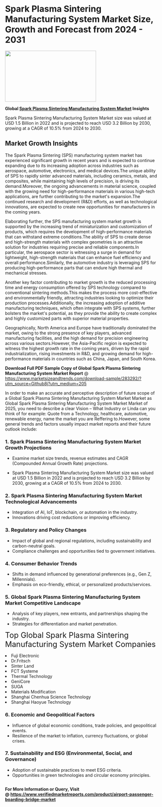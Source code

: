 <H1>Spark Plasma Sintering Manufacturing System Market Size, Growth and Forecast from 2024 - 2031</H1><img class="aligncenter size-medium wp-image-584254" src="https://thirdeyenews.in/wp-content/uploads/2024/09/Global-Market-Research-300x168.jpeg" alt="" width="300" height="168" /><p><strong>Global&nbsp;<a href="https://www.marketsizeandtrends.com/download-sample/283292/?utm_source=Github8j?utm_medium=205">Spark Plasma Sintering Manufacturing System Market</a> Insights</strong></p><p>Spark Plasma Sintering Manufacturing System Market size was valued at USD 1.5 Billion in 2022 and is projected to reach USD 3.2 Billion by 2030, growing at a CAGR of 10.5% from 2024 to 2030.</p><p><h2>Market Growth Insights</h2> <p>The Spark Plasma Sintering (SPS) manufacturing system market has experienced significant growth in recent years and is expected to continue expanding due to its increasing adoption across industries such as aerospace, automotive, electronics, and medical devices.The unique ability of SPS to rapidly sinter advanced materials, including ceramics, metals, and composites, while maintaining high levels of precision, is driving its demand.Moreover, the ongoing advancements in material science, coupled with the growing need for high-performance materials in various high-tech applications, are further contributing to the market's expansion.The continued research and development (R&D) efforts, as well as technological innovations, are expected to create new opportunities for manufacturers in the coming years.</p> <p>Elaborating further, the SPS manufacturing system market growth is supported by the increasing trend of miniaturization and customization of products, which requires the development of high-performance materials that can withstand extreme conditions.The ability of SPS to create dense and high-strength materials with complex geometries is an attractive solution for industries requiring precise and reliable components.In particular, the aerospace sector is witnessing a surge in demand for lightweight, high-strength materials that can enhance fuel efficiency and overall performance.Similarly, the automotive industry is leveraging SPS for producing high-performance parts that can endure high thermal and mechanical stresses.</p> <p>Another key factor contributing to market growth is the reduced processing time and energy consumption offered by SPS technology compared to conventional sintering methods.This makes the process more cost-effective and environmentally friendly, attracting industries looking to optimize their production processes.Additionally, the increasing adoption of additive manufacturing techniques, which often integrate with SPS systems, further bolsters the market's potential, as they provide the ability to create complex and highly customized parts with superior material properties.</p> <p>Geographically, North America and Europe have traditionally dominated the market, owing to the strong presence of key players, advanced manufacturing facilities, and the high demand for precision engineering across various sectors.However, the Asia-Pacific region is expected to witness the highest growth rate in the coming years, driven by the rapid industrialization, rising investments in R&D, and growing demand for high-performance materials in countries such as China, Japan, and South Korea.</p> <p><span class=""><strong>Download Full PDF Sample Copy of Global Spark Plasma Sintering Manufacturing System Market Report</strong> @ <a href="https://www.marketsizeandtrends.com/download-sample/283292/?utm_source=Github8j?utm_medium=205" target="_blank">https://www.marketsizeandtrends.com/download-sample/283292/?utm_source=Github8j?utm_medium=205</a></span></p><p>In order to make an accurate and perceptive description of future scope of a Global&nbsp;Spark Plasma Sintering Manufacturing System Market Market as Global&nbsp;Spark Plasma Sintering Manufacturing System Market Market of 2025, you need to describe a clear Vision &ndash; What Industry or Linda can you think of for example: Quote from a Technology, healthcare, automotive, renewable energy, name the market you are Reffering to.However, some general trends and factors usually impact market reports and their future outlook include:</p><h3>1.&nbsp;<strong>Spark Plasma Sintering Manufacturing System Market Growth Projections</strong></h3><ul><li>Examine market size trends, revenue estimates and CAGR (Compounded Annual Growth Rate) projections.</li><li><p>Spark Plasma Sintering Manufacturing System Market size was valued at USD 1.5 Billion in 2022 and is projected to reach USD 3.2 Billion by 2030, growing at a CAGR of 10.5% from 2024 to 2030.</p></li></ul><h3>2.&nbsp;<strong>Spark Plasma Sintering Manufacturing System Market Technological Advancements</strong></h3><ul><li>Integration of AI, IoT, blockchain, or automation in the industry.</li><li>Innovations driving cost reductions or improving efficiency.</li></ul><h3>3.&nbsp;<strong>Regulatory and Policy Changes</strong></h3><ul><li>Impact of global and regional regulations, including sustainability and carbon-neutral goals.</li><li>Compliance challenges and opportunities tied to government initiatives.</li></ul><h3>4.&nbsp;<strong>Consumer Behavior Trends</strong></h3><ul><li>Shifts in demand influenced by generational preferences (e.g., Gen Z, Millennials).</li><li>Emphasis on eco-friendly, ethical, or personalized products/services.</li></ul><h3>5.&nbsp;<strong>Global Spark Plasma Sintering Manufacturing System Market Competitive Landscape</strong></h3><ul><li>Analysis of key players, new entrants, and partnerships shaping the industry.</li><li>Strategies for differentiation and market penetration.</li></ul><p data-pm-slice="1 1 []"><span style="color: inherit; font-family: inherit; font-size: 25px;">Top Global Spark Plasma Sintering Manufacturing System Market Companies</span></p><div class="" data-test-id=""><p><li>Fuji Electronic</li><li> Dr.Fritsch</li><li> Sinter Land</li><li> FCT Systeme</li><li> Thermal Technology</li><li> GeniCore</li><li> SUGA</li><li> Materials Modification</li><li> Shanghai Chenhua Science Technology</li><li> Shanghai Haoyue Technology</li></p></div><h3>6.&nbsp;<strong>Economic and Geopolitical Factors</strong></h3><ul><li>Influence of global economic conditions, trade policies, and geopolitical events.</li><li>Resilience of the market to inflation, currency fluctuations, or global crises.</li></ul><h3>7.&nbsp;<strong>Sustainability and ESG (Environmental, Social, and Governance)</strong></h3><ul><li>Adoption of sustainable practices to meet ESG criteria.</li><li>Opportunities in green technologies and circular economy principles.</li></ul><h2><strong style="font-size: 14px;">For More Information or Query, Visit @&nbsp;</strong><a style="background-color: #ffffff; font-size: 14px;" href="https://www.marketsizeandtrends.com/report/spark-plasma-sintering-manufacturing-system-market/" target="_blank">https://www.verifiedmarketreports.com/product/airport-passenger-boarding-bridge-market</a></h2>